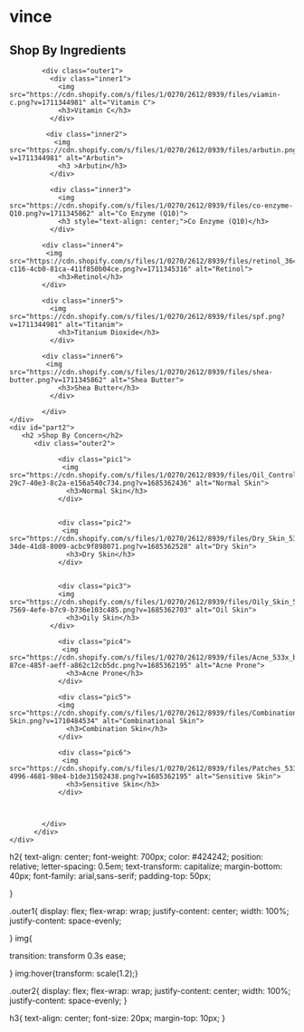 # vince
<!DOCTYPE html>
<html lang="en">
<head>
    <meta charset="UTF-8">
    <meta name="viewport" content="width=device-width, initial-scale=1.0">
    <link rel="stylesheet" href="index.css">
    <title>Document</title>
</head>
<body>
    <div id="par1">
        <h2 >Shop By Ingredients</h2>
        
            <div class="outer1">
              <div class="inner1">
                <img src="https://cdn.shopify.com/s/files/1/0270/2612/8939/files/viamin-c.png?v=1711344981" alt="Vitamin C">
                <h3>Vitamin C</h3>
              </div>
        
             <div class="inner2">
               <img src="https://cdn.shopify.com/s/files/1/0270/2612/8939/files/arbutin.png?v=1711344981" alt="Arbutin">
                <h3 >Arbutin</h3>
              </div>
           
              <div class="inner3">
                <img src="https://cdn.shopify.com/s/files/1/0270/2612/8939/files/co-enzyme-Q10.png?v=1711345862" alt="Co Enzyme (Q10)">
                <h3 style="text-align: center;">Co Enzyme (Q10)</h3>
              </div>

            <div class="inner4">
             <img src="https://cdn.shopify.com/s/files/1/0270/2612/8939/files/retinol_3648c1fc-c116-4cb0-81ca-411f850b04ce.png?v=1711345316" alt="Retinol">
                <h3>Retinol</h3>
            </div>

            <div class="inner5">
              <img src="https://cdn.shopify.com/s/files/1/0270/2612/8939/files/spf.png?v=1711344981" alt="Titanim">
                <h3>Titanium Dioxide</h3>
              </div>

            <div class="inner6">
             <img src="https://cdn.shopify.com/s/files/1/0270/2612/8939/files/shea-butter.png?v=1711345862" alt="Shea Butter">
                <h3>Shea Butter</h3>
              </div>

            </div>
    </div>
    <div id="part2">
       <h2 >Shop By Concern</h2>
          <div class="outer2">
            
                <div class="pic1">
                 <img src="https://cdn.shopify.com/s/files/1/0270/2612/8939/files/Oil_Control_533x_bbecc9de-29c7-40e3-8c2a-e156a540c734.png?v=1685362436" alt="Normal Skin">
                  <h3>Normal Skin</h3>
                </div>
              
              
                <div class="pic2">
                 <img src="https://cdn.shopify.com/s/files/1/0270/2612/8939/files/Dry_Skin_533x_6c32b7de-34de-41d8-8009-acbc9f898071.png?v=1685362528" alt="Dry Skin">
                  <h3>Dry Skin</h3>
                </div>
              
              
                <div class="pic3">
                <img src="https://cdn.shopify.com/s/files/1/0270/2612/8939/files/Oily_Skin_533x_a43b2ba4-7569-4efe-b7c9-b736e103c485.png?v=1685362703" alt="Oil Skin">
                  <h3>Oily Skin</h3>
              </div>
      
                <div class="pic4">
                 <img src="https://cdn.shopify.com/s/files/1/0270/2612/8939/files/Acne_533x_be4a7b66-87ce-485f-aeff-a862c12cb5dc.png?v=1685362195" alt="Acne Prone">
                  <h3>Acne Prone</h3>
                </div>
          
                <div class="pic5">
                <img src="https://cdn.shopify.com/s/files/1/0270/2612/8939/files/Combination-Skin.png?v=1710484534" alt="Combinational Skin">
                  <h3>Combination Skin</h3>
                </div>
             
                <div class="pic6">
                 <img src="https://cdn.shopify.com/s/files/1/0270/2612/8939/files/Patches_533x_2d0d0481-4996-4681-98e4-b1de31502438.png?v=1685362195" alt="Sensitive Skin">
                  <h3>Sensitive Skin</h3>
                </div>
              
              
             
            </div>
          </div>
    </div>
    
</body>
</html>
h2{
    text-align: center;
    font-weight: 700px;
    color: #424242;
    position: relative;
    letter-spacing: 0.5em;
    text-transform: capitalize;
    margin-bottom: 40px;
    font-family: arial,sans-serif;
    padding-top: 50px;
    
}

.outer1{
    display: flex;
    flex-wrap: wrap;
    justify-content: center;
    width: 100%;
    justify-content: space-evenly;

}
img{
 
  transition: transform 0.3s ease;

}
img:hover{transform: scale(1.2);}

.outer2{
    display: flex;
    flex-wrap: wrap;
    justify-content: center;
    width: 100%;
    justify-content: space-evenly;
}
    
h3{
       text-align: center;
       font-size: 20px;
       margin-top: 10px;
}
